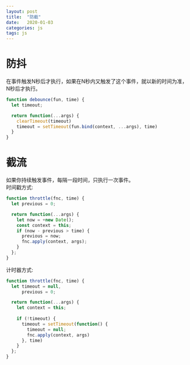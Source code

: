 ```yaml
---
layout: post
title:  "防截"
date:   2020-01-03
categories: js
tags: js
---
```


# 防抖
在事件触发N秒后才执行，如果在N秒内又触发了这个事件，就以新的时间为准，N秒后才执行。

``` javascript  
function debounce(fun, time) {
  let timeout;

  return function(...args) {
    clearTimeout(timeout)
    timeout = setTimeout(fun.bind(context, ...args), time)
  }
}
```  

# 截流  
如果你持续触发事件，每隔一段时间，只执行一次事件。  
时间戳方式:  
``` javascript  
function throttle(fnc, time) {
  let previous = 0;

  return function(...args) {
    let now = +new Date();
    const context = this;
    if (now - previous > time) {
      previous = now;
      fnc.apply(context, args);
    }
  };
}
```  

计时器方式:  
``` javascript  
function throttle(fnc, time) {
  let timeout = null,
      previous = 0;

  return function(...args) {
    let context = this;
    
    if (!timeout) {
      timeout = setTimeout(function() {
        timeout = null;
        fnc.apply(context, args)
      }, time)
    }
  };
}
```
